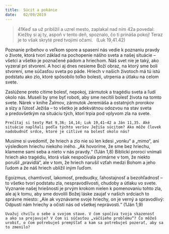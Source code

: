 ```yaml
---
title:  Súcit a pokánie
date:   02/09/2019
---
```


> <p></p>
> 41Keď sa už priblížil a uzrel mesto, zaplakal nad ním 42a povedal: Kiežby si aj ty, aspoň v tento deň, spoznalo, čo ti prináša pokoj! Teraz je to však skryté pred tvojimi očami.  (Luk 19,41.42)

Poznanie príbehov o veľkom spore a spasení nás vedie k poznaniu pravdy o živote, ktorá tvorí základ na pochopenie nášho sveta a našej situácie – všetci a všetko je poznačené pádom a hriechom. Náš svet nie je taký, ako vyzeral pri stvorení. A hoci aj dnes nesieme Boží obraz, na ktorý sme boli stvorení, sme súčasťou sveta po páde. Hriech v našich životoch má tú istú podstatu ako zlo, ktoré spôsobilo toľko bolesti, utrpenia a útlaku na celom svete.

Zaslúžene preto cítime bolesť, nepokoj, zármutok a tragédiu sveta a ľudí okolo nás. Museli by sme byť roboti, aby sme necítili bolesť života na tomto svete. Nárek v knihe Žalmov, zármutok Jeremiáša a ostatných prorokov a slzy a ľútosť Ježiša – to všetko je adekvátnou odozvou na stav sveta a predovšetkým na situáciu tých, ktorí trpia pod vplyvom zla na svete.

`Prečítaj si texty Mat 9,36; 14,14; Luk 19,41–42 a Ján 11,35. Aké situácie napĺňali podľa týchto veršov Ježiša súcitom? Ako môže človek nadobudnúť srdce, ktoré je citlivé na bolesť okolo nás?`

Musíme si uvedomiť, že hriech a zlo nie sú len kdesi „vonku“ a „mimo“, ani výsledkom hriechu niekoho iného. „Ak hovoríme, že sme bez hriechu, klameme sami seba a nieto v nás pravdy.“ (1Ján 1,8) Biblickí proroci vnímali hriech ako tragédiu, ktorá však nespočívala primárne v tom, že niekto porušil „pravidlá“, ale v tom, že hriech narušil vzťah medzi Bohom a jeho ľudom a že náš hriech ublížil iným ľuďom.

Egoizmus, chamtivosť, lakomosť, predsudky, ľahostajnosť a bezohľadnosť – to všetko tvorí podstatu zla, nespravodlivosti, chudoby a útlaku vo svete. Vyznanie našej hriešnosti je prvým krokom nielen k pomenovaniu tohto zla, ale aj k tomu, aby sme dovolili Božej láske zaujať v našich srdciach to správne miesto: „Ale ak vyznávame svoje hriechy, on je verný a spravodlivý: Odpustí nám hriechy a očistí nás od všetkej neprávosti.“ (1Ján 1,9)

`Uvažuj chvíľu o sebe a svojom stave. V čom spočíva tvoja skazenosť a ako sa prejavuje? V čom si súčasťou „väčšieho problému“? Čo môžeš urobiť, o čom potrebuješ premýšľať a kam sa potrebuješ pozerať, aby sa to zmenilo?`